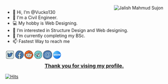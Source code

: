 <img align="right" alt="Jalish Mahmud Sujon" src="https://img.icons8.com/external-victoruler-linear-colour-victoruler/228/000000/external-boy-people-victoruler-linear-colour-victoruler-3.png"/>

- 👋 Hi, I’m @Vucko130
- 👷 I'm a Civil Engineer. 
- 💻 My hobby is Web Designing.
- 👀 I’m interested in Structure Design and Web designing.
- 🌱 I’m currently completing my BSc.
- 📫 Fastest Way to reach me 

<a href="https://twitter.com/jalishmahmud">
  <img align="left" alt="Jalish Mahmud Sujon | Twitter" width="30px" src="https://raw.githubusercontent.com/Vucko130/Vucko130/main/assets/twitter.svg" />
  
<a href="https://facebook.com/jalishmahmudsujon">
  <img align="left" alt="Jalish Mahmud Sujon | Facebook" width="30px" src="https://raw.githubusercontent.com/Vucko130/Vucko130/main/assets/facebook.svg" />
  
<a href="https://www.reddit.com/user/Vucko130">
  <img align="left" alt="Jalish Mahmud Sujon | Reddit" width="30px" src="https://raw.githubusercontent.com/Vucko130/Vucko130/main/assets/reddit.svg" />
  
<a href="https://t.me/Vucko130">
  <img align="left" alt="Jalish Mahmud Sujon | Telegram" width="30px" src="https://raw.githubusercontent.com/Vucko130/Vucko130/main/assets/telegram-app.svg" />
  
<a href="mailto:jalish.mahmud@thepuzzles.eu.org">
  <img align="left" alt="Jalish Mahmud Sujon | Email" width="30px" src="https://github.com/Vucko130/Vucko130/raw/main/assets/email-sign-48.png" />
  
<a href="https://thepuzzles.eu.org">
  <img align="left" alt="Jalish Mahmud Sujon | Website" width="30px" src="https://github.com/Vucko130/Vucko130/raw/main/assets/website-48.png" />


<br>
<h3 style="text-align:center;"> Thank you for vising my profile. </h3>
  
[![Hits](https://hits.seeyoufarm.com/api/count/incr/badge.svg?url=https%3A%2F%2Fgithub.com%2FVucko130%2FVucko130&count_bg=%2379C83D&title_bg=%23555555&icon=freecodecamp.svg&icon_color=%23E7E7E7&title=Total+Visitors&edge_flat=false)](https://hits.seeyoufarm.com)

  

<!---
Vucko130/Vucko130 is a ✨ special ✨ repository because its `README.md` (this file) appears on your GitHub profile.
You can click the Preview link to take a look at your changes.
--->
